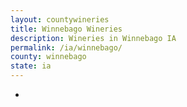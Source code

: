 ```yaml
---
layout: countywineries
title: Winnebago Wineries
description: Wineries in Winnebago IA
permalink: /ia/winnebago/
county: winnebago
state: ia
---
```

-
